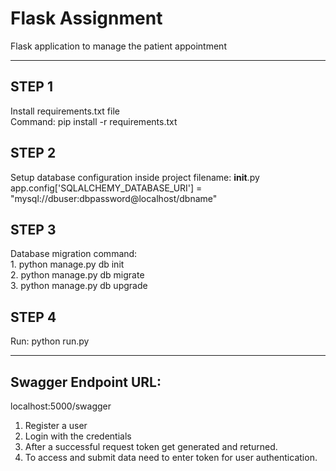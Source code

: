 # Flask Assignment

Flask application to manage the patient appointment

----------------------------------------------------

## STEP 1 

Install requirements.txt file <br>
Command: pip install -r requirements.txt

## STEP 2

Setup database configuration inside project filename: __init__.py <br>
app.config['SQLALCHEMY_DATABASE_URI'] = "mysql://dbuser:dbpassword@localhost/dbname"

## STEP 3

Database migration command: <br>
    1. python manage.py db init <br>
    2. python manage.py db migrate <br>
    3. python manage.py db upgrade

## STEP 4

Run: python run.py

----------------------------------------------------

## Swagger Endpoint URL:
localhost:5000/swagger

1. Register a user
2. Login with the credentials 
3. After a successful request token get generated and returned.
4. To access and submit data need to enter token for user authentication.





